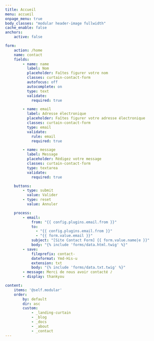 ```yaml
---
title: Accueil
menu: accueil
onpage_menu: true
body_classes: "modular header-image fullwidth"
cache_enable: false
anchors:
    active: false   

form:
    action: /home
    name: contact
    fields:
        - name: name
          label: Nom
          placeholder: Faîtes figurer votre nom
          classes: curtain-contact-form
          autofocus: off
          autocomplete: on
          type: text
          validate:
            required: true

        - name: email
          label: Adresse électronique
          placeholder: Faîtes figurer votre adresse électronique
          classes: curtain-contact-form
          type: email
          validate:
            rule: email
            required: true

        - name: message
          label: Message
          placeholder: Rédigez votre message
          classes: curtain-contact-form
          type: textarea
          validate:
            required: true

    buttons:
        - type: submit
          value: Valider
        - type: reset
          value: Annuler

    process:
        - email:
            from: "{{ config.plugins.email.from }}"
            to:
              - "{{ config.plugins.email.from }}"
              - "{{ form.value.email }}"
            subject: "[Site Contact Form] {{ form.value.name|e }}"
            body: "{% include 'forms/data.html.twig' %}"
        - save:
            fileprefix: contact-
            dateformat: Ymd-His-u
            extension: txt
            body: "{% include 'forms/data.txt.twig' %}"
        - message: Merci de nous avoir contacté ♪
        - display: thankyou

content:
    items: '@self.modular'
    order:
        by: default
        dir: asc
        custom:
            - _landing-curtain
            - _blog
            - _docs
            - _about
            - _contact
---
```

